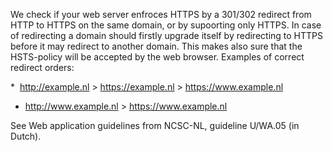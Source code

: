 We check if your web server enfroces HTTPS by a 301/302 redirect from HTTP to HTTPS on the same domain, or by supoorting only HTTPS. In case of redirecting a domain should firstly upgrade itself by redirecting to HTTPS before it may redirect to another domain. This makes also sure that the HSTS-policy will be accepted by the web browser. Examples of correct redirect orders:

*  http://example.nl > https://example.nl > https://www.example.nl 
* http://www.example.nl > https://www.example.nl

See Web application guidelines from NCSC-NL, guideline U/WA.05 (in Dutch).

